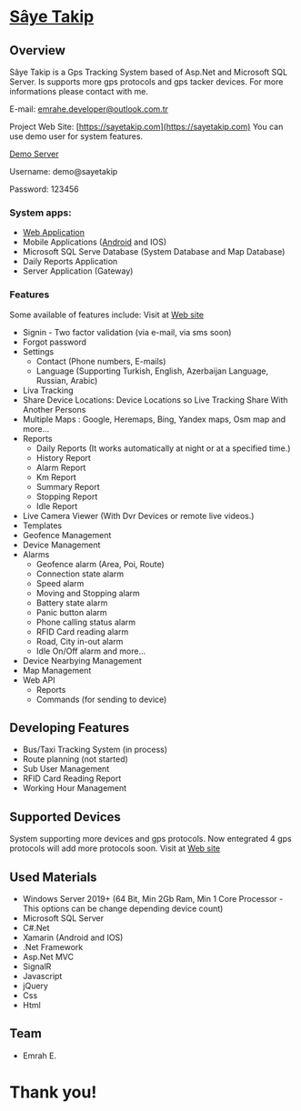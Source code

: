 # [Sâye Takip](https://www.sayetakip.com/)
## Overview
Sâye Takip is a Gps Tracking System based of Asp.Net and Microsoft SQL Server. Is supports more gps protocols and gps tacker devices.
For more informations please contact with me.

E-mail: emrahe.developer@outlook.com.tr

Project Web Site: [https://sayetakip.com](https://sayetakip.com)
You can use demo user for system features.

[Demo Server](https://izle.sayetakip.com)

Username: demo@sayetakip

Password: 123456

### System apps:
* [Web Application](https://izle.sayetakip.com)
* Mobile Applications ([Android](https://play.google.com/store/apps/details?id=com.sayetakip.izle.mobileapp) and IOS)
* Microsoft SQL Serve Database (System Database and Map Database)
* Daily Reports Application
* Server Application (Gateway)

### Features
Some available of features include:
Visit at [Web site](https://www.sayetakip.com/Ozellikler)
* Signin - Two factor validation (via e-mail, via sms soon)
* Forgot password
* Settings
  * Contact (Phone numbers, E-mails)
  * Language (Supporting Turkish, English, Azerbaijan Language, Russian, Arabic)
* Liva Tracking
* Share Device Locations: Device Locations so Live Tracking Share With Another Persons 
* Multiple Maps : Google, Heremaps, Bing, Yandex maps, Osm map and more...
* Reports
  * Daily Reports (It works automatically at night or at a specified time.)
  * History Report
  * Alarm Report
  * Km Report
  * Summary Report
  * Stopping Report
  * Idle Report
* Live Camera Viewer (With Dvr Devices or remote live videos.)
* Templates
* Geofence Management
* Device Management
* Alarms
  * Geofence alarm (Area, Poi, Route)
  * Connection state alarm
  * Speed alarm
  * Moving and Stopping alarm
  * Battery state alarm
  * Panic button alarm
  * Phone calling status alarm
  * RFID Card reading alarm
  * Road, City in-out alarm
  * Idle On/Off alarm and more...
* Device Nearbying Management
* Map Management
* Web API
  * Reports
  * Commands (for sending to device)

## Developing Features
* Bus/Taxi Tracking System (in process)
* Route planning (not started)
* Sub User Management
* RFID Card Reading Report
* Working Hour Management

## Supported Devices
System supporting more devices and gps protocols. Now entegrated 4 gps protocols will add more protocols soon.
Visit at [Web site](https://www.sayetakip.com/DesteklenenCihazlar)

## Used Materials
* Windows Server 2019+ (64 Bit, Min 2Gb Ram, Min 1 Core Processor - This options can be change depending device count)
* Microsoft SQL Server
* C#.Net
* Xamarin (Android and IOS)
* .Net Framework
* Asp.Net MVC
* SignalR
* Javascript
* jQuery
* Css
* Html

## Team
  * Emrah E.
  
# Thank you!
